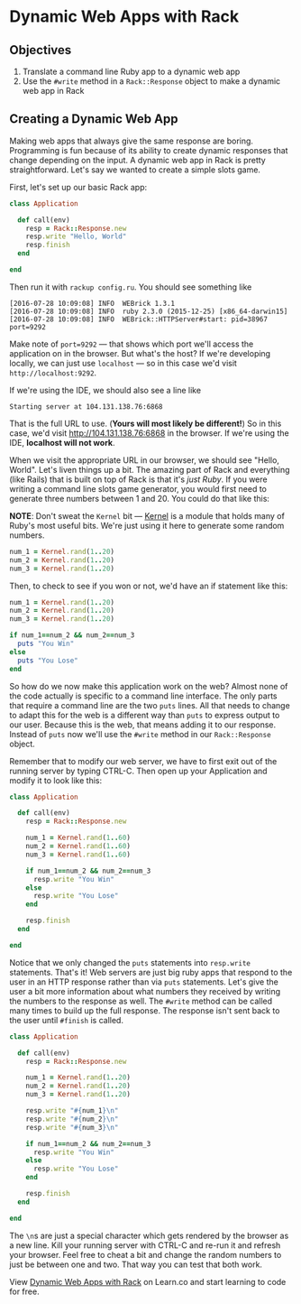 # Dynamic Web Apps with Rack

## Objectives

1. Translate a command line Ruby app to a dynamic web app
2. Use the `#write` method in a `Rack::Response` object to make a dynamic web app in Rack

## Creating a Dynamic Web App

Making web apps that always give the same response are boring. Programming is fun because of its ability to create dynamic responses that change depending on the input. A dynamic web app in Rack is pretty straightforward. Let's say we wanted to create a simple slots game.

First, let's set up our basic Rack app:

```ruby
class Application

  def call(env)
    resp = Rack::Response.new
    resp.write "Hello, World"
    resp.finish
  end

end
```

Then run it with `rackup config.ru`. You should see something like

```shell
[2016-07-28 10:09:08] INFO  WEBrick 1.3.1
[2016-07-28 10:09:08] INFO  ruby 2.3.0 (2015-12-25) [x86_64-darwin15]
[2016-07-28 10:09:08] INFO  WEBrick::HTTPServer#start: pid=38967 port=9292
```

Make note of `port=9292` — that shows which port we'll access the application on
in the browser. But what's the host? If we're developing locally, we can just
use `localhost` — so in this case we'd visit `http://localhost:9292`.

If we're using the IDE, we should also see a line like

```shell
Starting server at 104.131.138.76:6868
```

That is the full URL to use. (**Yours will most likely be different!**) So in
this case, we'd visit http://104.131.138.76:6868 in the browser. If we're using
the IDE, **localhost will not work**.

When we visit the appropriate URL in our browser, we should see "Hello, World".
Let's liven things up a bit. The amazing part of Rack and everything (like
Rails) that is built on top of Rack is that it's *just Ruby*. If you were
writing a command line slots game generator, you would first need to generate
three numbers between 1 and 20. You could do that like this:

**NOTE**: Don't sweat the `Kernel` bit — [Kernel](http://ruby-doc.org/core-2.3.0/Kernel.html)
is a module that holds many of Ruby's most useful bits. We're just using it here
to generate some random numbers.

```ruby
num_1 = Kernel.rand(1..20)
num_2 = Kernel.rand(1..20)
num_3 = Kernel.rand(1..20)
```

Then, to check to see if you won or not, we'd have an if statement like this:

```ruby
num_1 = Kernel.rand(1..20)
num_2 = Kernel.rand(1..20)
num_3 = Kernel.rand(1..20)

if num_1==num_2 && num_2==num_3
  puts "You Win"
else
  puts "You Lose"
end
```

So how do we now make this application work on the web? Almost none of the code actually is specific to a command line interface. The only parts that require a command line are the two `puts` lines. All that needs to change to adapt this for the web is a different way than `puts` to express output to our user. Because this is the web, that means adding it to our response. Instead of `puts` now we'll use the `#write` method in our `Rack::Response` object.

Remember that to modify our web server, we have to first exit out of the running server by typing CTRL-C. Then open up your Application and modify it to look like this:

```ruby
class Application

  def call(env)
    resp = Rack::Response.new

    num_1 = Kernel.rand(1..60)
    num_2 = Kernel.rand(1..60)
    num_3 = Kernel.rand(1..60)

    if num_1==num_2 && num_2==num_3
      resp.write "You Win"
    else
      resp.write "You Lose"
    end

    resp.finish
  end

end
```

Notice that we only changed the `puts` statements into `resp.write` statements. That's it! Web servers are just big ruby apps that respond to the user in an HTTP response rather than via `puts` statements. Let's give the user a bit more information about what numbers they received by writing the numbers to the response as well. The `#write` method can be called many times to build up the full response. The response isn't sent back to the user until `#finish` is called.

```ruby
class Application

  def call(env)
    resp = Rack::Response.new

    num_1 = Kernel.rand(1..20)
    num_2 = Kernel.rand(1..20)
    num_3 = Kernel.rand(1..20)

    resp.write "#{num_1}\n"
    resp.write "#{num_2}\n"
    resp.write "#{num_3}\n"

    if num_1==num_2 && num_2==num_3
      resp.write "You Win"
    else
      resp.write "You Lose"
    end

    resp.finish
  end

end
```

The `\n`s are just a special character which gets rendered by the browser as a new line. Kill your running server with CTRL-C and re-run it and refresh your browser. Feel free to cheat a bit and change the random numbers to just be between one and two. That way you can test that both work.

<p data-visibility='hidden'>View <a href='https://learn.co/lessons/rack-dynamic-web-apps' title='Dynamic Web Apps with Rack'>Dynamic Web Apps with Rack</a> on Learn.co and start learning to code for free.</p>

